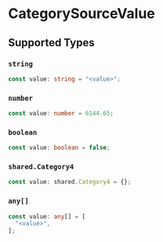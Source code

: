 # CategorySourceValue


## Supported Types

### `string`

```typescript
const value: string = "<value>";
```

### `number`

```typescript
const value: number = 6144.65;
```

### `boolean`

```typescript
const value: boolean = false;
```

### `shared.Category4`

```typescript
const value: shared.Category4 = {};
```

### `any[]`

```typescript
const value: any[] = [
  "<value>",
];
```

